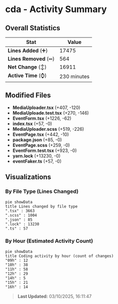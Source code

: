 # cda - Activity Summary 

## Overall Statistics

| Stat                   | Value                                                             |
| ---------------------- | ----------------------------------------------------------------- |
| **Lines Added** (➕)   | 17475                                          |
| **Lines Removed** (➖) | 564                                        |
| **Net Change** (↕)    | 16911                |
| **Active Time** (⌚)   | 230 minutes |


## Modified Files
- **MediaUploader.tsx** (+407, -120)
- **MediaUploade.test.tsx** (+270, -146)
- **EventForm.tsx** (+1226, -62)
- **index.tsx** (+57, -0)
- **MediaUploader.scss** (+519, -226)
- **EventPage.tsx** (+442, -10)
- **package.json** (+85, -0)
- **EventPage.scss** (+259, -0)
- **EventForm.test.tsx** (+923, -0)
- **yarn.lock** (+13230, -0)
- **eventFaker.ts** (+57, -0)

## Visualizations

### By File Type (Lines Changed)

```mermaid
pie showData
title Lines changed by file type
".tsx" : 3663
".scss" : 1004
".json" : 85
".lock" : 13230
".ts" : 57
```

### By Hour (Estimated Activity Count)

```mermaid
pie showData
title Coding activity by hour (count of changes)
"09h" : 12
"10h" : 38
"11h" : 58
"12h" : 29
"14h" : 5
"15h" : 21
"16h" : 14
```


> **Last Updated:** 03/10/2025, 16:11:47